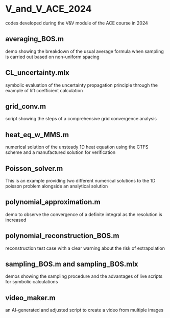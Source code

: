 # V_and_V_ACE_2024
codes developed during the V&amp;V module of the ACE course in 2024

## averaging_BOS.m
demo showing the breakdown of the usual average formula when sampling is carried out based on non-uniform spacing

## CL_uncertainty.mlx
symbolic evaluation of the uncertainty propagation principle through the example of lift coefficient calculation

## grid_conv.m
script showing the steps of a comprehensive grid convergence analysis

## heat_eq_w_MMS.m
numerical solution of the unsteady 1D heat equation using the CTFS scheme and a manufactured solution for verification

## Poisson_solver.m
This is an example providing two different numerical solutions to the 1D poisson problem alongside an analytical solution

## polynomial_approximation.m
demo to observe the convergence of a definite integral as the resolution is increased

## polynomial_reconstruction_BOS.m
reconstruction test case with a clear warning about the risk of extrapolation

## sampling_BOS.m and sampling_BOS.mlx
demos showing the sampling procedure and the advantages of live scripts for symbolic calculations

## video_maker.m
an AI-generated and adjusted script to create a video from multiple images
